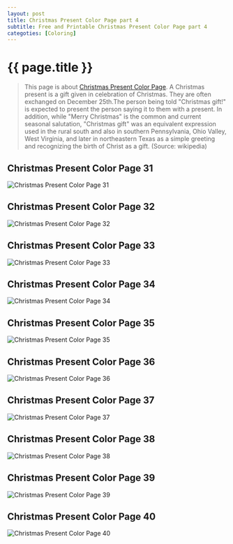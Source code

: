 ```yaml
---
layout: post
title: Christmas Present Color Page part 4
subtitle: Free and Printable Christmas Present Color Page part 4
categoties: [Coloring]
---
```

{{ page.title }}
================
> This page is about [Christmas Present Color Page](https://hoanghabelle.github.io/). A Christmas present is a gift given in celebration of Christmas. They are often exchanged on December 25th.The person being told "Christmas gift!" is expected to present the person saying it to them with a present. In addition, while "Merry Christmas" is the common and current seasonal salutation, "Christmas gift" was an equivalent expression used in the rural south and also in southern Pennsylvania, Ohio Valley, West Virginia, and later in northeastern Texas as a simple greeting and recognizing the birth of Christ as a gift. (Source: wikipedia)

## Christmas Present Color Page 31
![Christmas Present Color Page 31](https://hoanghabelle.github.io/images/Christmas-Present-Color-Page%20(31).jpg "Christmas Present Color Page 31")

## Christmas Present Color Page 32
![Christmas Present Color Page 32](https://hoanghabelle.github.io/images/Christmas-Present-Color-Page%20(32).jpg "Christmas Present Color Page 32")

## Christmas Present Color Page 33
![Christmas Present Color Page 33](https://hoanghabelle.github.io/images/Christmas-Present-Color-Page%20(33).jpg "Christmas Present Color Page 33")

## Christmas Present Color Page 34
![Christmas Present Color Page 34](https://hoanghabelle.github.io/images/Christmas-Present-Color-Page%20(34).jpg "Christmas Present Color Page 34")

<script async src="//pagead2.googlesyndication.com/pagead/js/adsbygoogle.js"></script><ins class="adsbygoogle" style="display:block" data-ad-format="fluid" data-ad-layout-key="-8i+1w-dq+e9+ft" data-ad-client="ca-pub-6753140515841889" data-ad-slot="6190446671"></ins> <script> (adsbygoogle = window.adsbygoogle || []).push({}); </script>

## Christmas Present Color Page 35
![Christmas Present Color Page 35](https://hoanghabelle.github.io/images/Christmas-Present-Color-Page%20(35).jpg "Christmas Present Color Page 35")

## Christmas Present Color Page 36
![Christmas Present Color Page 36](https://hoanghabelle.github.io/images/Christmas-Present-Color-Page%20(36).jpg "Christmas Present Color Page 36")

## Christmas Present Color Page 37
![Christmas Present Color Page 37](https://hoanghabelle.github.io/images/Christmas-Present-Color-Page%20(37).jpg "Christmas Present Color Page 37")

## Christmas Present Color Page 38
![Christmas Present Color Page 38](https://hoanghabelle.github.io/images/Christmas-Present-Color-Page%20(38).jpg "Christmas Present Color Page 38")

<script async src="//pagead2.googlesyndication.com/pagead/js/adsbygoogle.js"></script><ins class="adsbygoogle" style="display:block" data-ad-format="fluid" data-ad-layout-key="-8i+1w-dq+e9+ft" data-ad-client="ca-pub-6753140515841889" data-ad-slot="6190446671"></ins> <script> (adsbygoogle = window.adsbygoogle || []).push({}); </script>

## Christmas Present Color Page 39
![Christmas Present Color Page 39](https://hoanghabelle.github.io/images/Christmas-Present-Color-Page%20(39).jpg "Christmas Present Color Page 39")

## Christmas Present Color Page 40
![Christmas Present Color Page 40](https://hoanghabelle.github.io/images/Christmas-Present-Color-Page%20(40).jpg "Christmas Present Color Page 40")

